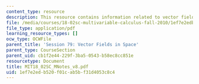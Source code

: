 ```yaml
---
content_type: resource
description: This resource contains information related to vector fields in the plane.
file: /media/courses/18-02sc-multivariable-calculus-fall-2010/1ef7e2edb520f01cab5bf31d4053c8c4_MIT18_02SC_MNotes_v8.pdf
file_type: application/pdf
learning_resource_types: []
ocw_type: OCWFile
parent_title: 'Session 79: Vector Fields in Space'
parent_type: CourseSection
parent_uid: cb1f2e44-229f-3ba5-0543-b58ec8cc851e
resourcetype: Document
title: MIT18_02SC_MNotes_v8.pdf
uid: 1ef7e2ed-b520-f01c-ab5b-f31d4053c8c4
---
```

